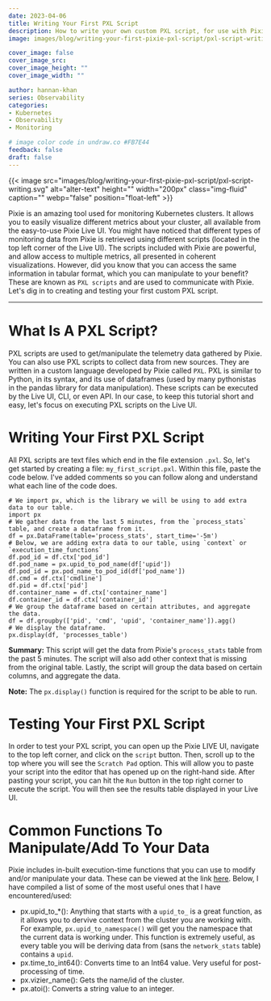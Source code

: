 ```yaml
---
date: 2023-04-06
title: Writing Your First PXL Script
description: How to write your own custom PXL script, for use with Pixie.
image: images/blog/writing-your-first-pixie-pxl-script/pxl-script-writing.svg

cover_image: false
cover_image_src: 
cover_image_height: ""
cover_image_width: ""

author: hannan-khan
series: Observability
categories:
- Kubernetes
- Observability
- Monitoring

# image color code in undraw.co #FB7E44 
feedback: false
draft: false
---
```


{{< image src="images/blog/writing-your-first-pixie-pxl-script/pxl-script-writing.svg" alt="alter-text" height="" width="200px" class="img-fluid" caption="" webp="false" position="float-left" >}}

Pixie is an amazing tool used for monitoring Kubernetes clusters. It allows you to easily visualize different metrics about your cluster,
all available from the easy-to-use Pixie Live UI. You might have noticed that different types of monitoring data from Pixie is retrieved
using different scripts (located in the top left corner of the Live UI). The scripts included with Pixie are powerful, and allow access
to multiple metrics, all presented in coherent visualizations. However, did you know that you can access the same information in tabular
format, which you can manipulate to your benefit? These are known as `PXL scripts` and are used to communicate with Pixie. Let's dig in
to creating and testing your first custom PXL script.
________________

# What Is A PXL Script?
PXL scripts are used to get/manipulate the telemetry data gathered by Pixie. You can also use PXL scripts to collect data from new sources.
They are written in a custom language developed by Pixie called `PXL`. PXL is similar to Python, in its syntax, and its use of dataframes
(used by many pythonistas in the pandas library for data manipulation). These scripts can be executed by the Live UI, CLI, or even API. In
our case, to keep this tutorial short and easy, let's focus on executing PXL scripts on the Live UI.

# Writing Your First PXL Script
All PXL scripts are text files which end in the file extension `.pxl`. So, let's get started by creating a file: `my_first_script.pxl`.
Within this file, paste the code below. I've added comments so you can follow along and understand what each line of the code does.

```shell
# We import px, which is the library we will be using to add extra data to our table.
import px
# We gather data from the last 5 minutes, from the `process_stats` table, and create a dataframe from it.
df = px.DataFrame(table='process_stats', start_time='-5m')
# Below, we are adding extra data to our table, using `context` or `execution_time_functions`
df.pod_id = df.ctx['pod_id']
df.pod_name = px.upid_to_pod_name(df['upid'])
df.pod_id = px.pod_name_to_pod_id(df['pod_name'])
df.cmd = df.ctx['cmdline']
df.pid = df.ctx['pid']
df.container_name = df.ctx['container_name']
df.container_id = df.ctx['container_id']
# We group the dataframe based on certain attributes, and aggregate the data.
df = df.groupby(['pid', 'cmd', 'upid', 'container_name']).agg()
# We display the dataframe.
px.display(df, 'processes_table')
```

**Summary:** This script will get the data from Pixie's `process_stats` table from the past 5 minutes. The script will also add other context
that is missing from the original table. Lastly, the script will group the data based on certain columns, and aggregate the data.  

**Note:** The `px.display()` function is required for the script to be able to run.

# Testing Your First PXL Script
In order to test your PXL script, you can open up the Pixie LIVE UI, navigate to the top left corner, and click on the `script` button. Then,
scroll up to the top where you will see the `Scratch Pad` option. This will allow you to paste your script into the editor that has opened up
on the right-hand side.
After pasting your script, you can hit the `Run` button in the top right corner to execute the script. You will then see the results table
displayed in your Live UI.

# Common Functions To Manipulate/Add To Your Data
Pixie includes in-built execution-time functions that you can use to modify and/or manipulate your data. These can be viewed at the link [here](https://docs.pixielabs.ai/reference/pxl/udf/#title). Below, I have compiled a list of some of the most useful ones that I have encountered/used:

* px.upid_to_\*(): Anything that starts with a `upid_to_` is a great function, as it allows you to dervive context from the cluster you are working with. For example, `px.upid_to_namespace()` will get you the namespace that the current data is working under. This function is extremely useful, as every table you will be deriving data from (sans the `network_stats` table) contains a `upid`.
* px.time_to_int64(): Converts time to an Int64 value. Very useful for post-processing of time.
* px.vizier_name(): Gets the name/id of the cluster.
* px.atoi(): Converts a string value to an integer.